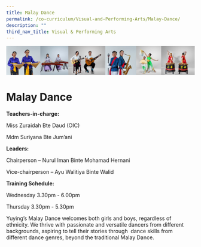 ```yaml
---
title: Malay Dance
permalink: /co-curriculum/Visual-and-Performing-Arts/Malay-Dance/
description: ""
third_nav_title: Visual & Performing Arts
---
```

![](/images/CCA/Collage-art.jpg)

Malay Dance
===========

<b> Teachers-in-charge: </b>

Miss Zuraidah Bte Daud (OIC)

Mdm Suriyana Bte Jum’ani

  

<b> Leaders: </b>

Chairperson – Nurul Iman Binte Mohamad Hernani  

Vice-chairperson – Ayu Walitiya Binte Walid 

<b> Training Schedule: </b>

Wednesday 3.30pm - 6.00pm

Thursday 3.30pm - 5.30pm

  

Yuying’s Malay Dance welcomes both girls and boys, regardless of ethnicity. We thrive with passionate and versatile dancers from different backgrounds, aspiring to tell their stories through  dance skills from different dance genres, beyond the traditional Malay Dance.